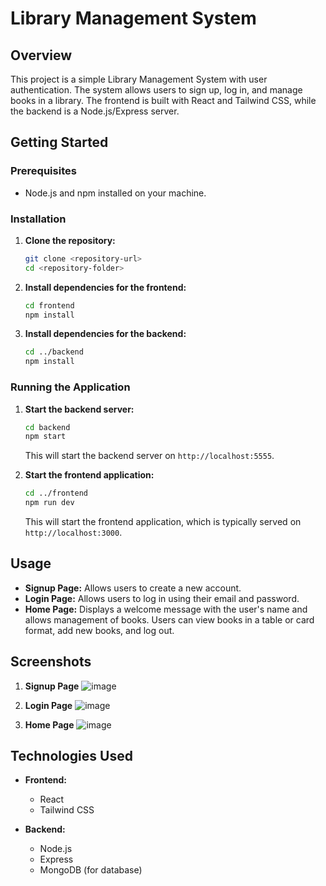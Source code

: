 # Library Management System

## Overview

This project is a simple Library Management System with user authentication. The system allows users to sign up, log in, and manage books in a library. The frontend is built with React and Tailwind CSS, while the backend is a Node.js/Express server.

## Getting Started

### Prerequisites

- Node.js and npm installed on your machine.

### Installation

1. **Clone the repository:**

    ```bash
    git clone <repository-url>
    cd <repository-folder>
    ```

2. **Install dependencies for the frontend:**

    ```bash
    cd frontend
    npm install
    ```

3. **Install dependencies for the backend:**

    ```bash
    cd ../backend
    npm install
    ```

### Running the Application

1. **Start the backend server:**

    ```bash
    cd backend
    npm start
    ```

    This will start the backend server on `http://localhost:5555`.

2. **Start the frontend application:**

    ```bash
    cd ../frontend
    npm run dev
    ```

    This will start the frontend application, which is typically served on `http://localhost:3000`.

## Usage

- **Signup Page:** Allows users to create a new account.
- **Login Page:** Allows users to log in using their email and password.
- **Home Page:** Displays a welcome message with the user's name and allows management of books. Users can view books in a table or card format, add new books, and log out.

## Screenshots

1. **Signup Page**
   ![image](https://github.com/user-attachments/assets/f50bcb70-54c1-48d8-ada7-4a689501ee63)


2. **Login Page**
   ![image](https://github.com/user-attachments/assets/7d1fa0d9-9b60-493e-9e6e-48a2f91891c6)


3. **Home Page**
   ![image](https://github.com/user-attachments/assets/11dd9dcc-d042-4c9d-a8cd-705ab5deb96c)


## Technologies Used

- **Frontend:**
  - React
  - Tailwind CSS

- **Backend:**
  - Node.js
  - Express
  - MongoDB (for database)

